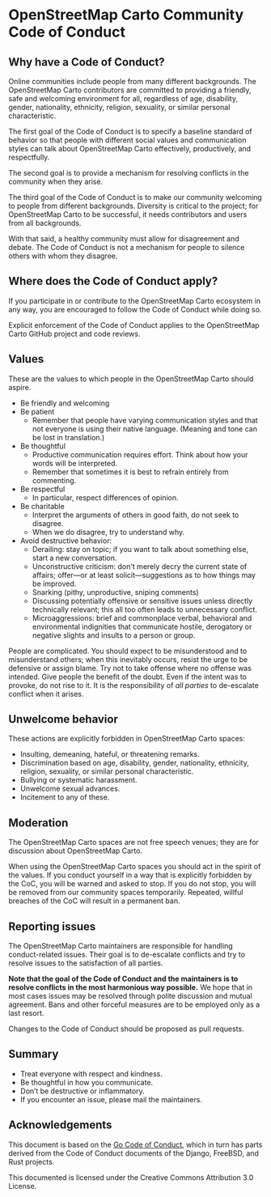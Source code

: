 # OpenStreetMap Carto Community Code of Conduct

## Why have a Code of Conduct?

Online communities include people from many different backgrounds. The OpenStreetMap Carto contributors are committed to providing a friendly, safe and welcoming environment for all, regardless of age, disability, gender, nationality, ethnicity, religion, sexuality, or similar personal characteristic.

The first goal of the Code of Conduct is to specify a baseline standard of behavior so that people with different social values and communication styles can talk about OpenStreetMap Carto effectively, productively, and respectfully.

The second goal is to provide a mechanism for resolving conflicts in the community when they arise.

The third goal of the Code of Conduct is to make our community welcoming to people from different backgrounds. Diversity is critical to the project; for OpenStreetMap Carto to be successful, it needs contributors and users from all backgrounds.

With that said, a healthy community must allow for disagreement and debate. The Code of Conduct is not a mechanism for people to silence others with whom they disagree.

## Where does the Code of Conduct apply?

If you participate in or contribute to the OpenStreetMap Carto ecosystem in any way, you are encouraged to follow the Code of Conduct while doing so.

Explicit enforcement of the Code of Conduct applies to the OpenStreetMap Carto GitHub project and code reviews.

## Values

These are the values to which people in the OpenStreetMap Carto should aspire.

- Be friendly and welcoming
- Be patient
  - Remember that people have varying communication styles and that not everyone is using their native language. (Meaning and tone can be lost in translation.)
- Be thoughtful
  - Productive communication requires effort. Think about how your words will be interpreted.
  - Remember that sometimes it is best to refrain entirely from commenting.
- Be respectful
  - In particular, respect differences of opinion.
- Be charitable
  - Interpret the arguments of others in good faith, do not seek to disagree.
  - When we do disagree, try to understand why.
- Avoid destructive behavior:
  - Derailing: stay on topic; if you want to talk about something else, start a new conversation.
  - Unconstructive criticism: don't merely decry the current state of affairs; offer—or at least solicit—suggestions as to how things may be improved.
  - Snarking (pithy, unproductive, sniping comments)
  - Discussing potentially offensive or sensitive issues unless directly technically relevant; this all too often leads to unnecessary conflict.
  - Microaggressions: brief and commonplace verbal, behavioral and environmental indignities that communicate hostile, derogatory or negative slights and insults to a person or group.

People are complicated. You should expect to be misunderstood and to misunderstand others; when this inevitably occurs, resist the urge to be defensive or assign blame. Try not to take offense where no offense was intended. Give people the benefit of the doubt. Even if the intent was to provoke, do not rise to it. It is the responsibility of *all parties* to de-escalate conflict when it arises.

## Unwelcome behavior

These actions are explicitly forbidden in OpenStreetMap Carto spaces:

- Insulting, demeaning, hateful, or threatening remarks.
- Discrimination based on age, disability, gender, nationality, ethnicity, religion, sexuality, or similar personal characteristic.
- Bullying or systematic harassment.
- Unwelcome sexual advances.
- Incitement to any of these.

## Moderation

The OpenStreetMap Carto spaces are not free speech venues; they are for discussion about OpenStreetMap Carto.

When using the OpenStreetMap Carto spaces you should act in the spirit of the values. If you conduct yourself in a way that is explicitly forbidden by the CoC, you will be warned and asked to stop. If you do not stop, you will be removed from our community spaces temporarily. Repeated, willful breaches of the CoC will result in a permanent ban.

## Reporting issues

The OpenStreetMap Carto maintainers are responsible for handling conduct-related issues. Their goal is to de-escalate conflicts and try to resolve issues to the satisfaction of all parties.

**Note that the goal of the Code of Conduct and the maintainers is to resolve conflicts in the most harmonious way possible.** We hope that in most cases issues may be resolved through polite discussion and mutual agreement. Bans and other forceful measures are to be employed only as a last resort.

Changes to the Code of Conduct should be proposed as pull requests.

## Summary

- Treat everyone with respect and kindness.
- Be thoughtful in how you communicate.
- Don’t be destructive or inflammatory.
- If you encounter an issue, please mail the maintainers.

## Acknowledgements

This document is based on the [Go Code of Conduct](https://golang.org/conduct), which in turn has parts derived from the Code of Conduct documents of the Django, FreeBSD, and Rust projects.

This documented is licensed under the Creative Commons Attribution 3.0 License.
